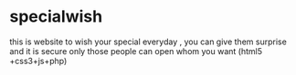 # specialwish
this is website to wish your special everyday , you can give them surprise and it is secure only those people can open whom you want (html5 +css3+js+php)

